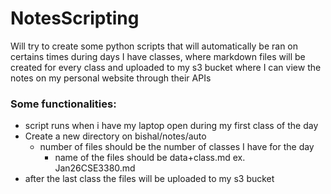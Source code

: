 # NotesScripting
Will try to create some python scripts that will automatically be ran on certains times during days I have classes, where markdown files will be created for every class and uploaded to my s3 bucket where I can view the notes on my personal website through their APIs 


### Some functionalities:

- script runs when i have my laptop open during my first class of the day
- Create a new directory on bishal/notes/auto 
  - number of files should be the number of classes I have for the day
    - name of the files should be data+class.md ex. Jan26CSE3380.md
- after the last class the files will be uploaded to my s3 bucket
   
